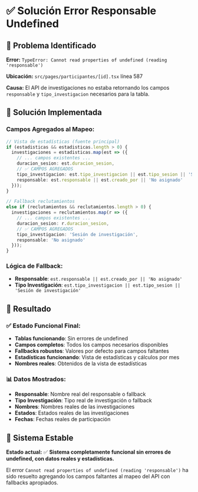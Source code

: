 # ✅ Solución Error Responsable Undefined

## 🚨 **Problema Identificado**

**Error:** `TypeError: Cannot read properties of undefined (reading 'responsable')`

**Ubicación:** `src/pages/participantes/[id].tsx` línea 587

**Causa:** El API de investigaciones no estaba retornando los campos `responsable` y `tipo_investigacion` necesarios para la tabla.

## 🔧 **Solución Implementada**

### **Campos Agregados al Mapeo:**

```typescript
// Vista de estadísticas (fuente principal)
if (estadisticas && estadisticas.length > 0) {
  investigaciones = estadisticas.map(est => ({
    // ... campos existentes ...
    duracion_sesion: est.duracion_sesion,
    // ✅ CAMPOS AGREGADOS
    tipo_investigacion: est.tipo_investigacion || est.tipo_sesion || 'Sesión de investigación',
    responsable: est.responsable || est.creado_por || 'No asignado'
  }));
}

// Fallback reclutamientos
else if (reclutamientos && reclutamientos.length > 0) {
  investigaciones = reclutamientos.map(r => ({
    // ... campos existentes ...
    duracion_sesion: r.duracion_sesion,
    // ✅ CAMPOS AGREGADOS
    tipo_investigacion: 'Sesión de investigación',
    responsable: 'No asignado'
  }));
}
```

### **Lógica de Fallback:**

- **Responsable**: `est.responsable || est.creado_por || 'No asignado'`
- **Tipo Investigación**: `est.tipo_investigacion || est.tipo_sesion || 'Sesión de investigación'`

## 🎯 **Resultado**

### **✅ Estado Funcional Final:**
- **Tablas funcionando**: Sin errores de undefined
- **Campos completos**: Todos los campos necesarios disponibles
- **Fallbacks robustos**: Valores por defecto para campos faltantes
- **Estadísticas funcionando**: Vista de estadísticas y cálculos por mes
- **Nombres reales**: Obtenidos de la vista de estadísticas

### **📊 Datos Mostrados:**
- **Responsable**: Nombre real del responsable o fallback
- **Tipo Investigación**: Tipo real de investigación o fallback
- **Nombres**: Nombres reales de las investigaciones
- **Estados**: Estados reales de las investigaciones
- **Fechas**: Fechas reales de participación

## 🚀 **Sistema Estable**

**Estado actual:** ✅ **Sistema completamente funcional sin errores de undefined, con datos reales y estadísticas.**

El error `Cannot read properties of undefined (reading 'responsable')` ha sido resuelto agregando los campos faltantes al mapeo del API con fallbacks apropiados.
